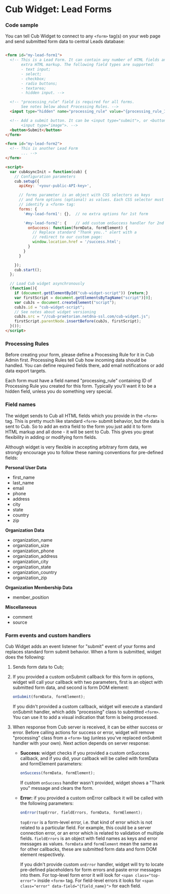 # Cub Widget: Lead Forms

### Code sample

You can tell Cub Widget to connect to any ``<form>`` tag(s) on your web page
and send submitted form data to central Leads database:

```html

<form id="my-lead-form1">
  <!-- This is a Lead Form. It can contain any number of HTML fields and any
       extra HTML markup. The following field types are supported:
       - text input;
       - select;
       - checkbox;
       - radio buttons;
       - textarea;
       - hidden input. -->

  <!-- "processing_rule" field is required for all forms.
       See notes below about Processing Rules. -->
  <input type="hidden" name="processing_rule" value="{processing_rule_ID}">

  <!-- Add a submit button. It can be <input type="submit">, or <button>, or
       <input type="image">. -->
  <button>Submit</button>
</form>

<form id="my-lead-form2">
  <!-- This is another Lead Form
       ... -->
</form>

<script>
  var cubAsyncInit = function(cub) {
    // Configuration parameters
    cub.setup({
      apiKey: '<your-public-API-key>',

      // forms parameter is an object with CSS selectors as keys
      // and form options (optional) as values. Each CSS selector must
      // identify a <form> tag:
      forms: {
        '#my-lead-form1': {},  // no extra options for 1st form

        '#my-lead-form2': {    // add custom onSuccess handler for 2nd form
          onSuccess: function(formData, formElement) {
            // Replace standard "Thank you.." alert with a
            // redirect to our custom page:
            window.location.href = '/success.html';
          }
        }
      }

    });
    cub.start();
  };

  // Load Cub widget asynchronously
  (function(){
    if (document.getElementById("cub-widget-script")) {return;}
    var firstScript = document.getElementsByTagName("script")[0];
    var cubJs = document.createElement("script");
    cubJs.id = "cub-widget-script";
    // See notes about widget versioning
    cubJs.src = "//cub-praetorian.netdna-ssl.com/cub-widget.js";
    firstScript.parentNode.insertBefore(cubJs, firstScript);
  }());
</script>
```

### Processing Rules

Before creating your form, please define a Processing Rule for it in Cub Admin
first. Processing Rules tell Cub how incoming data should be handled. You can
define required fields there, add email notifications or add data export
targets.

Each form must have a field named "processing_rule" containing ID of Processing
Rule you created for this form. Typically you'll want it to be a hidden field,
unless you do something very special.

### Field names

The widget sends to Cub all HTML fields which you provide in the ``<form>``
tag. This is pretty much like standard ``<form>`` submit behavior, but the
data is sent to Cub. So to add an extra field to the form you just add it to
form HTML markup and all done - it will be sent to Cub. This gives you great
flexibility in adding or modifying form fields.

Although widget is very flexible in accepting arbitrary form data, we strongly
encourage you to follow these naming conventions for pre-defined fields:

**Personal User Data**
- first_name
- last_name
- email
- phone
- address
- city
- state
- country
- zip

**Organization Data**
- organization_name
- organization_size
- organization_phone
- organization_address
- organization_city
- organization_state
- organization_country
- organization_zip

**Organization Membership Data**
- member_position
 
**Miscellaneous**
- comment
- source

### Form events and custom handlers

Cub Widget adds an event listener for "submit" event of your forms and replaces
standard form submit behavior. When a form is submitted, widget does the
following:

  1. Sends form data to Cub;
  2. If you provided a custom onSubmit callback for this form in options,
     widget will call your callback with two parameters, first is an object
     with submitted form data, and second is form DOM element:
     
     ```js
     onSubmit(formData, formElement);
     ```
     
     If you didn't provided a custom callback, widget will execute a standard
     onSubmit handler, which adds "processing" class to submitted ``<form>``.
     You can use it to add a visual indication that form is being processed.
  3. When response from Cub server is received, it can be either success or error.
     Before calling actions for success or error, widget will remove "processing"
     class from a ``<form>`` tag (unless you've replaced onSubmit handler with
     your own). Next action depends on server response:
      * **Success:** widget checks if you provided a custom onSuccess callback,
        and if you did, your callback will be called with formData and formElement
        parameters:

        ```js
        onSuccess(formData, formElement);
        ```
        
        If custom ``onSuccess`` handler wasn't provided, widget shows a "Thank you"
        message and clears the form.
      * **Error:** if you provided a custom onError callback it will be called
        with the following parameters:
        
        ```js
        onError(topError, fieldErrors, formData, formElement);
        ```
        
        ``topError`` is a form-level error, i.e. that kind of error which is not
        related to a particular field. For example, this could be a server
        connection error, or an error which is related to validation of multiple
        fields. ``fieldErrors`` is an object with field names as keys and error
        messages as values. ``formData`` and ``formElement`` mean the same as for
        other callbacks, these are submitted form data and form DOM element
        respectively.
  
        If you didn't provide custom ``onError`` handler, widget will try to
        locate pre-defined placeholders for form errors and paste error messages
        into them. For top-level form error it will look for
        ``<span class="top-error">`` inside ``<form>`` tag. For field-level errors
        it looks for ``<span class="error" data-field="{field_name}">`` for each
        field.

